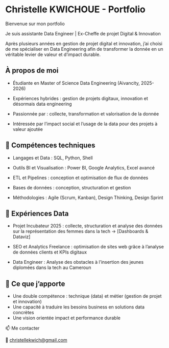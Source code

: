 # Christelle KWICHOUE - Portfolio

Bienvenue sur mon portfolio

Je suis assistante Data Engineer | Ex-Cheffe de projet Digital & Innovation

Après plusieurs années en gestion de projet digital et innovation, j’ai choisi de me spécialiser en Data Engineering
afin de transformer la donnée en un véritable levier de valeur et d’impact durable.

## À propos de moi

- Étudiante en Master of Science Data Engineering (Aivancity, 2025-2026)

- Expériences hybrides : gestion de projets digitaux, innovation et désormais data engineering

- Passionnée par : collecte, transformation et valorisation de la donnée

- Intéressée par l’impact social et l’usage de la data pour des projets à valeur ajoutée



## 🧰 Compétences techniques

- Langages et Data : SQL, Python, Shell

- Outils BI et Visualisation : Power BI, Google Analytics, Excel avancé

- ETL et Pipelines : conception et optimisation de flux de données

- Bases de données : conception, structuration et gestion
  
- Méthodologies : Agile (Scrum, Kanban), Design Thinking, Design Sprint



## 📂 Expériences Data  

- Projet Incubateur 2025 : collecte, structuration et analyse des données sur la représentation des femmes dans la tech → [Dashboards & Dataviz]

- SEO et Analytics Freelance : optimisation de sites web grâce à l’analyse de données clients et KPIs digitaux

- Data Engineer : Analyse des obstacles à l’insertion des jeunes diplomées dans la tech au Cameroun


## 🌟 Ce que j’apporte

- Une double compétence : technique (data) et métier (gestion de projet et innovation)
- Une capacité à traduire les besoins business en solutions data concrètes
- Une vision orientée impact et performance durable


📫 Me contacter

📧 christellekwich@gmail.com


